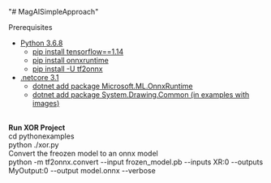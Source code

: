 "# MagAISimpleApproach" 

<label>Prerequisites</label>
<ul>  
    <li>
    <a href="#">Python 3.6.8</a>
     <ul>
        <li>
            <a href="#">pip install tensorflow==1.14</a>
        </li>
         <li>
            <a href="#">pip install onnxruntime</a>
         </li>
         <li>
            <a href="#">pip install -U tf2onnx</a>
        </li>
      </ul>
    </li>
    <li>
    <a href="#">.netcore 3.1</a>
     <ul>
        <li>
           <a href="#">dotnet add package Microsoft.ML.OnnxRuntime</a>
        </li>
        <li>
           <a href="#">dotnet add package System.Drawing.Common (in examples with images)</a>
        </li>
      </ul>
    </li>
 </ul>
 <br/>
 <b>Run XOR Project</b><br/>
 cd pythonexamples<br/>
 python ./xor.py<br/>
 Convert the freozen model to an onnx model<br/>
 python -m tf2onnx.convert     --input frozen_model.pb   --inputs XR:0  --outputs MyOutput:0    --output model.onnx    --verbose 

